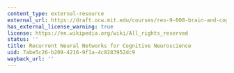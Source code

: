 ```yaml
---
content_type: external-resource
external_url: https://draft.ocw.mit.edu/courses/res-9-008-brain-and-cognitive-sciences-computational-tutorials/pages/recurrent-neural-networks-for-cognitive-neuroscience/
has_external_license_warning: true
license: https://en.wikipedia.org/wiki/All_rights_reserved
status: ''
title: Recurrent Neural Networks for Cognitive Neuroscience
uid: 7abe5c26-b209-4216-9f1a-4c8283952dc9
wayback_url: ''
---
```

